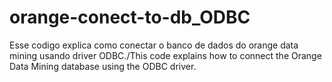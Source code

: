 # orange-conect-to-db_ODBC
Esse codigo explica  como conectar o banco de dados do  orange data mining usando driver ODBC./This code explains how to connect the Orange Data Mining database using the ODBC driver.
